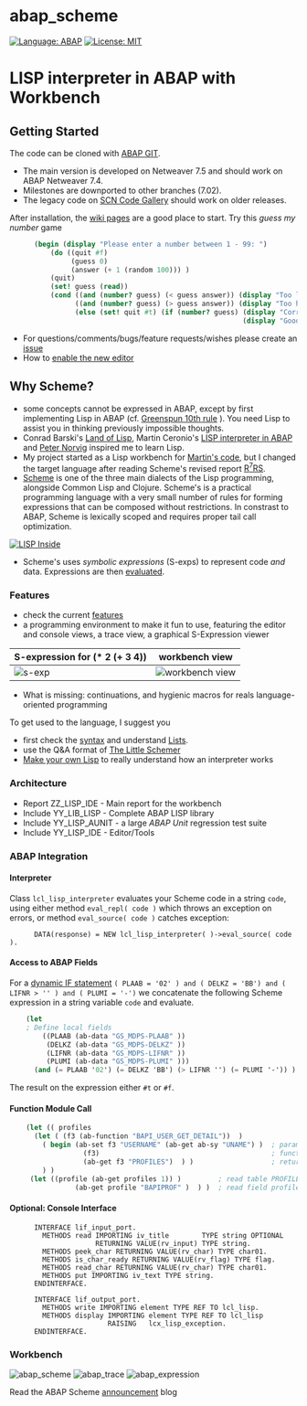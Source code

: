 # abap_scheme
[![Language: ABAP](https://img.shields.io/badge/Language-ABAP-blue.svg?style=flat)](https://www.sap.com/developer/topics/abap-platform.html)
[![License: MIT](https://img.shields.io/github/license/mashape/apistatus.svg?style=flat)](https://opensource.org/licenses/MIT)
# LISP interpreter in ABAP with Workbench

## Getting Started
The code can be cloned with [ABAP GIT](http://docs.abapgit.org/).

- The main version is developed on Netweaver 7.5 and should work on ABAP Netweaver 7.4. 
- Milestones are downported to other branches (7.02). 
- The legacy code on [SCN Code Gallery](https://wiki.scn.sap.com/wiki/display/Snippets/Lisp+Interpreter+in+ABAP) should work on older releases.

After installation, the [wiki pages](https://github.com/nomssi/abap_scheme/wiki) are a good place to start. Try this <i>guess my number</i> game

```Scheme
      (begin (display "Please enter a number between 1 - 99: ")
          (do ((quit #f)
               (guess 0)   
               (answer (+ 1 (random 100))) )
          (quit)
          (set! guess (read))
          (cond ((and (number? guess) (< guess answer)) (display "Too low. Please guess again: ") )
                ((and (number? guess) (> guess answer)) (display "Too high. Please guess again: ") )
                (else (set! quit #t) (if (number? guess) (display "Correct!")
                                                         (display "Good bye...") ) ) ) ) )
```

* For questions/comments/bugs/feature requests/wishes please create an [issue](https://github.com/nomssi/abap_scheme/issues)
* How to [enable the new editor](/editor)

## Why Scheme? 
- some concepts cannot be expressed in ABAP, except by first implementing Lisp in ABAP (cf. [Greenspun 10th rule](http://www.paulgraham.com/quotes.html) ). You need Lisp to assist you in thinking previously impossible thoughts.
- Conrad Barski's [Land of Lisp](http://landoflisp.com), Martin Ceronio's [LISP interpreter in ABAP](https://blogs.sap.com/2015/06/24/a-lisp-interpreter-in-abap/) and [Peter Norvig](http://norvig.com/lispy2.html) inspired me to learn Lisp.
- My project started as a Lisp workbench for [Martin's code](https://github.com/mydoghasworms/abap-lisp), but I changed the target language after reading Scheme's revised report [R<sup>7</sup>RS](http://www.r7rs.org/). 
- [Scheme](https://en.wikipedia.org/wiki/Scheme_%28programming_language%29) is one of the three main dialects of the Lisp programming, alongside Common Lisp and Clojure. Scheme's is a practical programming language with a very small number of rules for forming expressions that can be composed without restrictions. In constrast to ABAP, Scheme is lexically scoped and requires proper tail call optimization. 

[![LISP Inside](https://github.com/nomssi/abap_scheme/blob/master/img/lisplogo_256.png)](http://lisperati.com/logo.html)

- Scheme's uses *symbolic expressions* (S-exps) to represent code *and* data. Expressions are then [evaluated](https://docs.racket-lang.org/reference/eval-model.html).

### Features
- check the current [features](https://github.com/nomssi/abap_scheme/wiki/Features)
- a programming environment to make it fun to use, featuring the editor and console views, a trace view, a graphical S-Expression viewer

S-expression for (* 2 (+ 3 4)) | workbench view
--- | ---
![s-exp](https://upload.wikimedia.org/wikipedia/commons/thumb/e/e3/Corrected_S-expression_tree_2.png/220px-Corrected_S-expression_tree_2.png) |  ![workbench view](https://github.com/nomssi/abap_scheme/blob/master/img/sample_sexp.png)

- What is missing: continuations, and hygienic macros for reals language-oriented programming

To get used to the language, I suggest you
- first check the [syntax](https://github.com/nomssi/abap_scheme/wiki/Learn-Try-Scheme) and understand [Lists](https://www.gnu.org/software/mit-scheme/documentation/mit-scheme-ref/Lists.html#Lists).
- use the Q&A format of [The Little Schemer](https://www.amazon.com/Little-Schemer-Daniel-P-Friedman/dp/0262560992) 
- [Make your own Lisp](https://github.com/kanaka/mal/blob/master/process/guide.md) to really understand how an interpreter works

### Architecture

- Report ZZ_LISP_IDE - Main report for the workbench
- Include YY_LIB_LISP - Complete ABAP LISP library
- Include YY_LISP_AUNIT - a large _ABAP Unit_ regression test suite
- Include YY_LISP_IDE - Editor/Tools

### ABAP Integration
#### Interpreter
Class `lcl_lisp_interpreter` evaluates your Scheme code in a string `code`, using either method `eval_repl( code )` which throws an exception on errors, or method `eval_source( code )` catches exception:

```ABAP
      DATA(response) = NEW lcl_lisp_interpreter( )->eval_source( code ).
```
#### Access to ABAP Fields
For a [dynamic IF statement](https://blogs.sap.com/2016/02/29/dynamic-if-condition/)
     `( PLAAB = '02' ) and ( DELKZ = 'BB') and ( LIFNR > '' ) and ( PLUMI = '-')` 
we concatenate the following Scheme expression in a string variable `code` and evaluate. 

```Scheme
    (let 
    ; Define local fields
        ((PLAAB (ab-data "GS_MDPS-PLAAB" ))
         (DELKZ (ab-data "GS_MDPS-DELKZ" ))
         (LIFNR (ab-data "GS_MDPS-LIFNR" ))
         (PLUMI (ab-data "GS_MDPS-PLUMI" )))
      (and (= PLAAB '02') (= DELKZ 'BB') (> LIFNR '') (= PLUMI '-')) )
```

The result on the expression either `#t` or `#f`.

#### Function Module Call

```Scheme
    (let (( profiles
      (let ( (f3 (ab-function "BAPI_USER_GET_DETAIL"))  )  
        ( begin (ab-set f3 "USERNAME" (ab-get ab-sy "UNAME") )  ; param USERNAME = sy-uname
                  (f3)                                          ; function module call
                  (ab-get f3 "PROFILES")  ) )                   ; return table PROFILES
        ) )
     (let ((profile (ab-get profiles 1)) )         ; read table PROFILES index 1 INTO profile 
                (ab-get profile "BAPIPROF" )  ) )  ; read field profile-bapiprof
```

#### Optional: Console Interface

```ABAP
      INTERFACE lif_input_port.
        METHODS read IMPORTING iv_title        TYPE string OPTIONAL
                     RETURNING VALUE(rv_input) TYPE string.
        METHODS peek_char RETURNING VALUE(rv_char) TYPE char01.
        METHODS is_char_ready RETURNING VALUE(rv_flag) TYPE flag.
        METHODS read_char RETURNING VALUE(rv_char) TYPE char01.
        METHODS put IMPORTING iv_text TYPE string.
      ENDINTERFACE.
    
      INTERFACE lif_output_port.
        METHODS write IMPORTING element TYPE REF TO lcl_lisp.
        METHODS display IMPORTING element TYPE REF TO lcl_lisp
                        RAISING   lcx_lisp_exception.
      ENDINTERFACE.
```

### Workbench
![abap_scheme](https://github.com/nomssi/abap_scheme/blob/master/img/abap_scheme_workbench.png)
![abap_trace](https://github.com/nomssi/abap_scheme/blob/master/img/abap_lisp_trace.png)
![abap_expression](https://github.com/nomssi/abap_scheme/blob/master/img/SExpressionViewer.png)


Read the ABAP Scheme [announcement](https://blogs.sap.com/2018/02/01/announcing-the-abap-scheme-workbench/) blog
